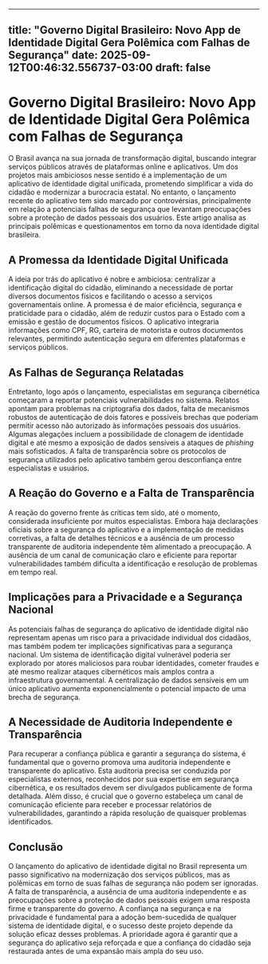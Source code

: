 
---
title: "Governo Digital Brasileiro: Novo App de Identidade Digital Gera Polêmica com Falhas de Segurança"
date: 2025-09-12T00:46:32.556737-03:00
draft: false
---

# Governo Digital Brasileiro: Novo App de Identidade Digital Gera Polêmica com Falhas de Segurança

O Brasil avança na sua jornada de transformação digital, buscando integrar serviços públicos através de plataformas online e aplicativos.  Um dos projetos mais ambiciosos nesse sentido é a implementação de um aplicativo de identidade digital unificada, prometendo simplificar a vida do cidadão e modernizar a burocracia estatal.  No entanto, o lançamento recente do aplicativo tem sido marcado por controvérsias, principalmente em relação a potenciais falhas de segurança que levantam preocupações sobre a proteção de dados pessoais dos usuários.  Este artigo analisa as principais polêmicas e questionamentos em torno da nova identidade digital brasileira.


## A Promessa da Identidade Digital Unificada

A ideia por trás do aplicativo é nobre e ambiciosa: centralizar a identificação digital do cidadão, eliminando a necessidade de portar diversos documentos físicos e facilitando o acesso a serviços governamentais online.  A promessa é de maior eficiência, segurança e praticidade para o cidadão, além de reduzir custos para o Estado com a emissão e gestão de documentos físicos.  O aplicativo integraria informações como CPF, RG, carteira de motorista e outros documentos relevantes, permitindo autenticação segura em diferentes plataformas e serviços públicos.


## As Falhas de Segurança Relatadas

Entretanto, logo após o lançamento, especialistas em segurança cibernética começaram a reportar potenciais vulnerabilidades no sistema.  Relatos apontam para problemas na criptografia dos dados, falta de mecanismos robustos de autenticação de dois fatores e possíveis brechas que poderiam permitir acesso não autorizado às informações pessoais dos usuários.  Algumas alegações incluem a possibilidade de clonagem de identidade digital e até mesmo a exposição de dados sensíveis a ataques de *phishing* mais sofisticados.  A falta de transparência sobre os protocolos de segurança utilizados pelo aplicativo também gerou desconfiança entre especialistas e usuários.


## A Reação do Governo e a Falta de Transparência

A reação do governo frente às críticas tem sido, até o momento, considerada insuficiente por muitos especialistas.  Embora haja declarações oficiais sobre a segurança do aplicativo e a implementação de medidas corretivas, a falta de detalhes técnicos e a ausência de um processo transparente de auditoria independente têm alimentado a preocupação.  A ausência de um canal de comunicação claro e eficiente para reportar vulnerabilidades também dificulta a identificação e resolução de problemas em tempo real.


## Implicações para a Privacidade e a Segurança Nacional

As potenciais falhas de segurança do aplicativo de identidade digital não representam apenas um risco para a privacidade individual dos cidadãos, mas também podem ter implicações significativas para a segurança nacional.  Um sistema de identificação digital vulnerável poderia ser explorado por atores maliciosos para roubar identidades, cometer fraudes e até mesmo realizar ataques cibernéticos mais amplos contra a infraestrutura governamental.  A centralização de dados sensíveis em um único aplicativo aumenta exponencialmente o potencial impacto de uma brecha de segurança.


## A Necessidade de Auditoria Independente e Transparência

Para recuperar a confiança pública e garantir a segurança do sistema, é fundamental que o governo promova uma auditoria independente e transparente do aplicativo.  Esta auditoria precisa ser conduzida por especialistas externos, reconhecidos por sua expertise em segurança cibernética, e os resultados devem ser divulgados publicamente de forma detalhada.  Além disso, é crucial que o governo estabeleça um canal de comunicação eficiente para receber e processar relatórios de vulnerabilidades, garantindo a rápida resolução de quaisquer problemas identificados.


## Conclusão

O lançamento do aplicativo de identidade digital no Brasil representa um passo significativo na modernização dos serviços públicos, mas as polêmicas em torno de suas falhas de segurança não podem ser ignoradas.  A falta de transparência, a ausência de uma auditoria independente e as preocupações sobre a proteção de dados pessoais exigem uma resposta firme e transparente do governo.  A confiança na segurança e na privacidade é fundamental para a adoção bem-sucedida de qualquer sistema de identidade digital, e o sucesso deste projeto depende da solução eficaz desses problemas.  A prioridade agora é garantir que a segurança do aplicativo seja reforçada e que a confiança do cidadão seja restaurada antes de uma expansão mais ampla do seu uso.

